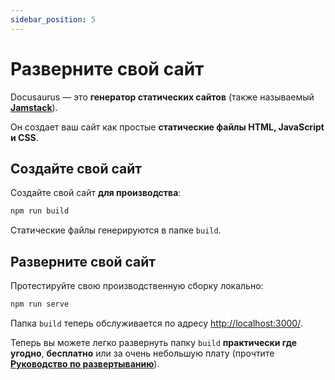 ```yaml
---
sidebar_position: 5
---
```


# Разверните свой сайт

Docusaurus — это **генератор статических сайтов** (также называемый **[Jamstack](https://jamstack.org/)**).

Он создает ваш сайт как простые **статические файлы HTML, JavaScript и CSS**.

## Создайте свой сайт

Создайте свой сайт **для производства**:

```bash
npm run build
```

Статические файлы генерируются в папке `build`.

## Разверните свой сайт

Протестируйте свою производственную сборку локально:

```bash
npm run serve
```

Папка `build` теперь обслуживается по адресу [http://localhost:3000/](http://localhost:3000/).

Теперь вы можете легко развернуть папку `build` **практически где угодно**, **бесплатно** или за очень небольшую плату (прочтите **[Руководство по развертыванию](https://docusaurus.io/docs/deployment)**).
